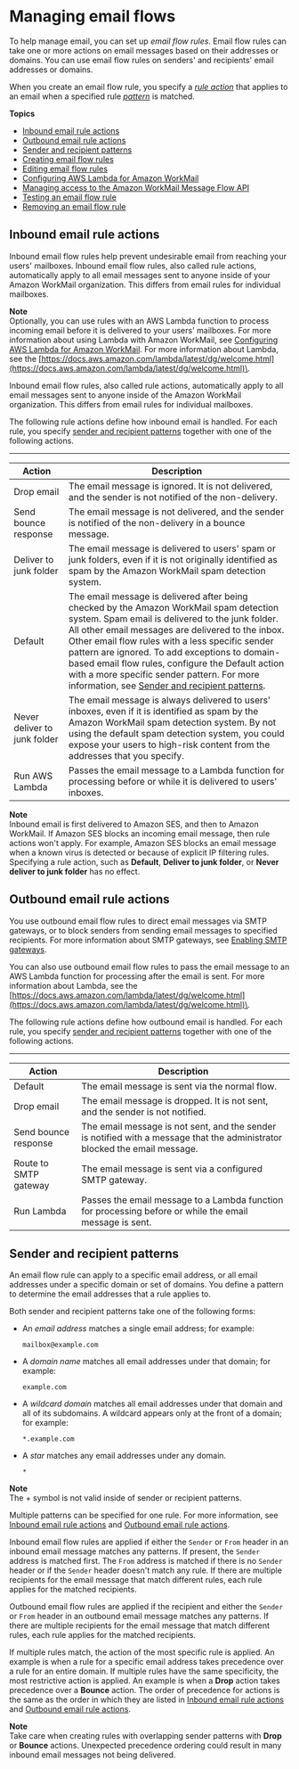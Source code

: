 # Managing email flows<a name="email-flows"></a>

To help manage email, you can set up *email flow rules*\. Email flow rules can take one or more actions on email messages based on their addresses or domains\. You can use email flow rules on senders' and recipients' email addresses or domains\.

When you create an email flow rule, you specify a [*rule action*](#email-flows-rule-actions) that applies to an email when a specified rule [*pattern*](#email-flows-patterns) is matched\.

**Topics**
+ [Inbound email rule actions](#email-flows-rule-actions)
+ [Outbound email rule actions](#email-flows-rule-outbound)
+ [Sender and recipient patterns](#email-flows-patterns)
+ [Creating email flow rules](create-email-rules.md)
+ [Editing email flow rules](edit-rules.md)
+ [Configuring AWS Lambda for Amazon WorkMail](lambda.md)
+ [Managing access to the Amazon WorkMail Message Flow API](lambda-content-access.md)
+ [Testing an email flow rule](test-email-flow-rule.md)
+ [Removing an email flow rule](remove-email-flow-rule.md)

## Inbound email rule actions<a name="email-flows-rule-actions"></a>

Inbound email flow rules help prevent undesirable email from reaching your users' mailboxes\. Inbound email flow rules, also called rule actions, automatically apply to all email messages sent to anyone inside of your Amazon WorkMail organization\. This differs from email rules for individual mailboxes\.

**Note**  
Optionally, you can use rules with an AWS Lambda function to process incoming email before it is delivered to your users' mailboxes\. For more information about using Lambda with Amazon WorkMail, see [Configuring AWS Lambda for Amazon WorkMail](lambda.md)\. For more information about Lambda, see the [https://docs.aws.amazon.com/lambda/latest/dg/welcome.html](https://docs.aws.amazon.com/lambda/latest/dg/welcome.html)\.

Inbound email flow rules, also called rule actions, automatically apply to all email messages sent to anyone inside of the Amazon WorkMail organization\. This differs from email rules for individual mailboxes\.

The following rule actions define how inbound email is handled\. For each rule, you specify [sender and recipient patterns](#email-flows-patterns) together with one of the following actions\. 


****  

| Action | Description | 
| --- | --- | 
|  Drop email  |  The email message is ignored\. It is not delivered, and the sender is not notified of the non\-delivery\.  | 
|  Send bounce response  |  The email message is not delivered, and the sender is notified of the non\-delivery in a bounce message\.  | 
| Deliver to junk folder |  The email message is delivered to users' spam or junk folders, even if it is not originally identified as spam by the Amazon WorkMail spam detection system\.   | 
|  Default  |  The email message is delivered after being checked by the Amazon WorkMail spam detection system\. Spam email is delivered to the junk folder\. All other email messages are delivered to the inbox\. Other email flow rules with a less specific sender pattern are ignored\. To add exceptions to domain\-based email flow rules, configure the Default action with a more specific sender pattern\. For more information, see [Sender and recipient patterns](#email-flows-patterns)\.  | 
|  Never deliver to junk folder  |  The email message is always delivered to users' inboxes, even if it is identified as spam by the Amazon WorkMail spam detection system\. By not using the default spam detection system, you could expose your users to high\-risk content from the addresses that you specify\.  | 
|  Run AWS Lambda  |  Passes the email message to a Lambda function for processing before or while it is delivered to users' inboxes\.  | 

**Note**  
Inbound email is first delivered to Amazon SES, and then to Amazon WorkMail\. If Amazon SES blocks an incoming email message, then rule actions won't apply\. For example, Amazon SES blocks an email message when a known virus is detected or because of explicit IP filtering rules\. Specifying a rule action, such as **Default**, **Deliver to junk folder**, or **Never deliver to junk folder** has no effect\.

## Outbound email rule actions<a name="email-flows-rule-outbound"></a>

You use outbound email flow rules to direct email messages via SMTP gateways, or to block senders from sending email messages to specified recipients\. For more information about SMTP gateways, see [Enabling SMTP gateways](smtp-gateway.md)\.

You can also use outbound email flow rules to pass the email message to an AWS Lambda function for processing after the email is sent\.  For more information about Lambda, see the [https://docs.aws.amazon.com/lambda/latest/dg/welcome.html](https://docs.aws.amazon.com/lambda/latest/dg/welcome.html)\.

The following rule actions define how outbound email is handled\. For each rule, you specify [sender and recipient patterns](#email-flows-patterns) together with one of the following actions\. 


****  

| Action | Description | 
| --- | --- | 
|  Default  |  The email message is sent via the normal flow\.  | 
|  Drop email  |  The email message is dropped\. It is not sent, and the sender is not notified\.  | 
| Send bounce response |  The email message is not sent, and the sender is notified with a message that the administrator blocked the email message\.   | 
|  Route to SMTP gateway  |  The email message is sent via a configured SMTP gateway\.  | 
|  Run Lambda  |  Passes the email message to a Lambda function for processing before or while the email message is sent\.  | 

## Sender and recipient patterns<a name="email-flows-patterns"></a>

An email flow rule can apply to a specific email address, or all email addresses under a specific domain or set of domains\. You define a pattern to determine the email addresses that a rule applies to\.

Both sender and recipient patterns take one of the following forms:
+ An *email address* matches a single email address; for example:

  ```
  mailbox@example.com
  ```
+ A *domain name* matches all email addresses under that domain; for example:

  ```
  example.com
  ```
+ A *wildcard domain* matches all email addresses under that domain and all of its subdomains\. A wildcard appears only at the front of a domain; for example:

  ```
  *.example.com
  ```
+ A *star* matches any email addresses under any domain\.

  ```
  *
  ```

**Note**  
The \+ symbol is not valid inside of sender or recipient patterns\.

Multiple patterns can be specified for one rule\. For more information, see [Inbound email rule actions](#email-flows-rule-actions) and [Outbound email rule actions](#email-flows-rule-outbound)\.

Inbound email flow rules are applied if either the `Sender` or `From` header in an inbound email message matches any patterns\. If present, the `Sender` address is matched first\. The `From` address is matched if there is no `Sender` header or if the `Sender` header doesn't match any rule\. If there are multiple recipients for the email message that match different rules, each rule applies for the matched recipients\.

Outbound email flow rules are applied if the recipient and either the `Sender` or `From` header in an outbound email message matches any patterns\. If there are multiple recipients for the email message that match different rules, each rule applies for the matched recipients\.

If multiple rules match, the action of the most specific rule is applied\. An example is when a rule for a specific email address takes precedence over a rule for an entire domain\. If multiple rules have the same specificity, the most restrictive action is applied\. An example is when a **Drop** action takes precedence over a **Bounce** action\. The order of precedence for actions is the same as the order in which they are listed in [Inbound email rule actions](#email-flows-rule-actions) and [Outbound email rule actions](#email-flows-rule-outbound)\.

**Note**  
Take care when creating rules with overlapping sender patterns with **Drop** or **Bounce** actions\. Unexpected precedence ordering could result in many inbound email messages not being delivered\.